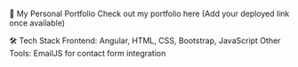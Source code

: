 🌟 My Personal Portfolio
Check out my portfolio here (Add your deployed link once available)

🛠️ Tech Stack
Frontend: Angular, HTML, CSS, Bootstrap, JavaScript
Other Tools: EmailJS for contact form integration

